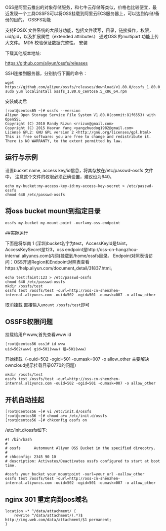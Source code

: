 OSS是阿里云推出的对象存储服务，和七牛云存储等类似，价格也比较便宜，最近发现一个工具OSSFS可以将OSS挂载到阿里云ECS服务器上，可以达到存储/备份的目的。
OSSFS功能

支持POSIX 文件系统的大部分功能，包括文件读写，目录，链接操作，权限， uid/gid，以及扩展属性（extended attributes）
通过OSS 的multipart 功能上传大文件。
MD5 校验保证数据完整性。
安装

下载其他版本地址: 

https://github.com/aliyun/ossfs/releases

SSH连接到服务器，分别执行下面的命令：

```
wget https://github.com/aliyun/ossfs/releases/download/v1.80.0/ossfs_1.80.0_centos6.5_x86_64.rpm
sudo yum localinstall ossfs_1.80.0_centos6.5_x86_64.rpm
```

安装成功后
```
[root@centos65 ~]# ossfs --version
Aliyun Open Storage Service File System V1.80.0(commit:81f6553) with OpenSSL
Copyright (C) 2010 Randy Rizun <rrizun@gmail.com>
Copyright (C) 2015 Haoran Yang <yangzhuodog1982@gmail.com>
License GPL2: GNU GPL version 2 <http://gnu.org/licenses/gpl.html>
This is free software: you are free to change and redistribute it.
There is NO WARRANTY, to the extent permitted by law.
```

## 运行与示例

设置bucket name, access key/id信息，将其存放在/etc/passwd-ossfs 文件中， 注意这个文件的权限必须正确设置，建议设为640。


```
echo my-bucket:my-access-key-id:my-access-key-secret > /etc/passwd-ossfs
chmod 640 /etc/passwd-ossfs
```

## 将oss bucket mount到指定目录

```
ossfs my-bucket my-mount-point -ourl=my-oss-endpoint
```

##实际运行

下面是将华南 1 (深圳)bucket名字为test，AccessKeyId是faint， AccessKeySecret是123，oss endpoint是http://oss-cn-hangzhou-internal.aliyuncs.com(内网)挂载到/home/ossfs目录。
Endpoint对照表请访问：OSS开通Region和Endpoint对照表查看https://help.aliyun.com/document_detail/31837.html。

```
echo test:faint:123 > /etc/passwd-ossfs
chmod 640 /etc/passwd-ossfs
mkdir /ossfs/test
ossfs test /ossfs/test -ourl=http://oss-cn-shenzhen-internal.aliyuncs.com -ouid=502 -ogid=501 -oumask=007 -o allow_other
```


取消挂载
直接输入`umount /ossfs/test`即可


## OSSFS权限问题

挂载给用户www,首先查看www id
```
[root@centos56 oss]# id www
uid=502(www) gid=501(www) 组=501(www)
```

开始挂载（-ouid=502 -ogid=501  -oumask=007 -o allow_other 主要解决owncloud提示挂载目录0770的问题）
```
mkdir /ossfs/test
ossfs test /ossfs/test -ourl=http://oss-cn-shenzhen-internal.aliyuncs.com -ouid=502 -ogid=501 -oumask=007 -o allow_other
```

## 开机自动挂起
```
[root@centos56 ~]# vi /etc/init.d/ossfs
[root@centos56 ~]# chmod a+x /etc/init.d/ossfs
[root@centos56 ~]# chkconfig ossfs on
```
/etc/init.d/ossfs如下:
```
#! /bin/bash
#
# ossfs      Automount Aliyun OSS Bucket in the specified direcotry.
#
# chkconfig: 2345 90 10
# description: Activates/Deactivates ossfs configured to start at boot time.

#ossfs your_bucket your_mountpoint -ourl=your_url -oallow_other
ossfs test /ossfs/test -ourl=http://oss-cn-shenzhen-internal.aliyuncs.com -ouid=502 -ogid=501 -oumask=007 -o allow_other
```

## nginx 301 重定向到oos域名
```
location ~* ^/data/attachment/ {  
    rewrite ^/data/attachment/(.*)$ http://img.web.com/data/attachment/$1 permanent;  
}
```
